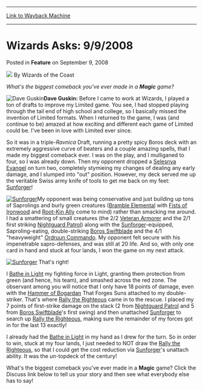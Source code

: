 
---
[Link to Wayback Machine](https://web.archive.org/web/20220119203744/https://magic.wizards.com/en/articles/archive/feature/wizards-asks-992008-2008-09-09)

[_metadata_:wayback_url]:- "https://magic.wizards.com/en/articles/archive/feature/wizards-asks-992008-2008-09-09"
[_metadata_:wayback_raw_url]:- "https://web.archive.org/web/20220119203744id_/https://magic.wizards.com/en/articles/archive/feature/wizards-asks-992008-2008-09-09"
[_metadata_:wayback_capture_timestamp]:- "2022-01-19 20:37:44+00:00"
[_metadata_:description]:- "What's the biggest comeback you've ever made in a Magic game? Dave Guskin: Before I came to work at Wizards, I played a ton of drafts to improve my Limited game. You see, I had stopped playing through the tail end of high school and college, so I basically missed the invention of Limited formats. When I returned to the game, I was (and continue to be) amazed at how exciting"
[_metadata_:generator]:- "Drupal 7 (http://drupal.org)"
---


Wizards Asks: 9/9/2008
======================



 Posted in **Feature**
 on September 9, 2008 






![](https://media.magic.wizards.com/styles/auth_small/public/images/person/wizards_author.jpg)
By Wizards of the Coast












*What's the biggest comeback you've ever made in a **Magic** game?*


![Dave Guskin](https://media.magic.wizards.com/image_legacy_migration/magic/images/mtgcom/authorpics/authorpic_daveguskin.jpg)**Dave Guskin:** Before I came to work at Wizards, I played a ton of drafts to improve my Limited game. You see, I had stopped playing through the tail end of high school and college, so I basically missed the invention of Limited formats. When I returned to the game, I was (and continue to be) amazed at how exciting and different each game of Limited could be. I've been in love with Limited ever since.


So it was in a triple-*Ravnica* Draft, running a pretty spicy Boros deck with an extremely aggressive curve of beaters and a couple amazing spells, that I made my biggest comeback ever. I was on the play, and I mulliganed to four, so I was already down. Then my opponent dropped a [Selesnya Evangel](https://gatherer.wizards.com/Pages/Card/Details.aspx?name=Selesnya+Evangel) on turn two, completely stymieing my changes of dealing any early damage, and I slumped into "out" position. However, my deck served me up the veritable Swiss army knife of tools to get me back on my feet: [Sunforger](https://gatherer.wizards.com/Pages/Card/Details.aspx?name=Sunforger)!


[![Sunforger](https://media.magic.wizards.com/image_legacy_migration/magic/images/cardart/RAV/Sunforger.jpg)](http://gatherer.wizards.com/Pages/Card/Details.aspx?&name=Sunforger)My opponent was being conservative and just building up tons of Saprolings and burly green creatures ([Bramble Elemental](https://gatherer.wizards.com/Pages/Card/Details.aspx?name=Bramble+Elemental) with [Fists of Ironwood](https://gatherer.wizards.com/Pages/Card/Details.aspx?name=Fists+of+Ironwood) and [Root-Kin Ally](https://gatherer.wizards.com/Pages/Card/Details.aspx?name=Root-Kin+Ally) come to mind) rather than smacking me around. I had a smattering of small creatures (the 2/2 [Veteran Armorer](https://gatherer.wizards.com/Pages/Card/Details.aspx?name=Veteran+Armorer) and the 2/1 first striking [Nightguard Patrol](https://gatherer.wizards.com/Pages/Card/Details.aspx?name=Nightguard+Patrol)) along with the [Sunforger](https://gatherer.wizards.com/Pages/Card/Details.aspx?name=Sunforger)-equipped, Saproling-eating, double-striking [Boros Swiftblade](https://gatherer.wizards.com/Pages/Card/Details.aspx?name=Boros+Swiftblade) and the 4/1 "heavyweight" [Ordruun Commando](https://gatherer.wizards.com/Pages/Card/Details.aspx?name=Ordruun+Commando). My opponent felt secure with his impenetrable sapro-defenses, and was still at 20 life. And so, with only one card in hand and stuck at four lands, I won the game on my next attack.


[![Sunforger](https://media.magic.wizards.com/image_legacy_migration/magic/images/cardart/RAV/Sunforger.jpg)](http://gatherer.wizards.com/Pages/Card/Details.aspx?&name=Sunforger)
That's right!


I [Bathe in Light](http://gatherer.wizards.com/Pages/Card/Details.aspx?&name=Bathe%2Bin%2BLight) my fighting force in Light, granting them protection from green (and hence, his team), and smashed across the red zone. The observant among you will notice that I only have 18 points of damage, even with the [Hammer of Bogardan](http://gatherer.wizards.com/Pages/Card/Details.aspx?&name=Hammer%2Bof%2BBogardan) That Forges Suns attached to my double-striker. That's where [Rally the Righteous](https://gatherer.wizards.com/Pages/Card/Details.aspx?name=Rally+the+Righteous) came in to the rescue. I placed my 7 points of first-strike damage on the stack (2 from [Nightguard Patrol](https://gatherer.wizards.com/Pages/Card/Details.aspx?name=Nightguard+Patrol) and 5 from [Boros Swiftblade](https://gatherer.wizards.com/Pages/Card/Details.aspx?name=Boros+Swiftblade)'s first swing) and then unattached [Sunforger](https://gatherer.wizards.com/Pages/Card/Details.aspx?name=Sunforger) to search up [Rally the Righteous](https://gatherer.wizards.com/Pages/Card/Details.aspx?name=Rally+the+Righteous), making sure the remainder of my forces got in for the last 13 exactly!


I already had the [Bathe in Light](https://gatherer.wizards.com/Pages/Card/Details.aspx?name=Bathe+in+Light) in my hand as I drew for the turn. So in order to win, stuck at my four lands, I just needed to NOT draw the [Rally the Righteous](https://gatherer.wizards.com/Pages/Card/Details.aspx?name=Rally+the+Righteous), so that I could get the cost reduction via [Sunforger](https://gatherer.wizards.com/Pages/Card/Details.aspx?name=Sunforger)'s unattach ability. It was the *un*-topdeck of the century!


What's the biggest comeback you've ever made in a **Magic** game? Click the Discuss link below to tell us your story and then see what everybody else has to say!








